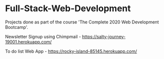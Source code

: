 # Full-Stack-Web-Development

Projects done as part of the course 'The Complete 2020 Web Development Bootcamp'.

Newsletter Signup using Chimpmail - https://salty-journey-19001.herokuapp.com/

To do list Web App - https://rocky-island-85145.herokuapp.com/

